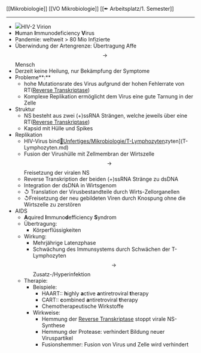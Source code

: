 [[Mikrobiologie]] [[VO Mikrobiologie]] [[✒ Arbeitsplatz/1. Semester]]

---

- ![](https://remnote-user-data.s3.amazonaws.com/WGB6ihWNpu5OTqfR0M3K43OBHc0rMG58e1QaTLo_4FxkawU-7AQA0sATA0DeAIUCWXWvGHsYtcEcRc9VxldBARDGmuN0y9Nx-_c8AVysxyeS47h4RWc9UdWWRsyQWMoi)HIV-2 Virion
- **H**uman **I**mmunodeficiency **V**irus
- Pandemie: weltweit > 80 Mio Infizierte
- Überwindung der Artengrenze: Übertragung Affe$$\rightarrow $$Mensch
- Derzeit keine Heilung, nur Bekämpfung der Symptome
- Probleme**:**  
	- hohe Mutationsrate des Virus aufgrund der hohen Fehlerrate von RT([Reverse Transkriptase](%F0%9F%93%82Unfertiges/Mikrobiologie/Reverse%20Transkriptase.md))
	- Komplexe Replikation ermöglicht dem Virus eine gute Tarnung in der Zelle
- Struktur
	- NS besteht aus zwei (+)ssRNA Strängen, welche jeweils über eine RT([Reverse Transkriptase](%F0%9F%93%82Unfertiges/Mikrobiologie/Reverse%20Transkriptase.md))
	- Kapsid mit Hülle und Spikes
- Replikation
	- HIV-Virus bind[📂Unfertiges/Mikrobiologie/T-Lymphozyten](%F0%9F%93%82Unfertiges/Mikrobiologie/T-Lymphozyten.md)zyten](T-Lymphozyten.md)
	- Fusion der Virushülle mit Zellmembran der Wirtszelle $$ \rightarrow $$Freisetzung der viralen NS
	- Reverse Transkription der beiden (+)ssRNA Stränge zu dsDNA
	- Integration der dsDNA in Wirtsgenom
	- ↺ Translation der Virusbestandteile durch Wirts-Zellorganellen
	- ↺Freisetzung der neu gebildeten Viren durch Knospung ohne die Wirtszelle zu zerstören
- AIDS
	- **A**quired **I**mmuno**d**efficiency **S**yndrom
	- Übertragung:
		- Körperflüssigkeiten
	- Wirkung:
		- Mehrjährige Latenzphase
		- Schwächung des Immunsystems durch Schwächen der T-Lymphozyten $$ \rightarrow $$ Zusatz-/Hyperinfektion
	- Therapie:
		- Beispiele:
			- HAART:: **h**ighly **a**ctive **a**ntiretroviral **t**herapy
			- CART:: **c**ombined **a**ntiretroviral **t**herapy
			- Chemotherapeutische Wirkstoffe
		- Wirkweise:
			- Hemmung der [Reverse Transkriptase](%F0%9F%93%82Unfertiges/Mikrobiologie/Reverse%20Transkriptase.md)  stoppt virale NS-Synthese  
			- Hemmung der Protease: verhindert Bildung neuer Viruspartikel
			- Fusionshemmer: Fusion von Virus und Zelle wird verhindert